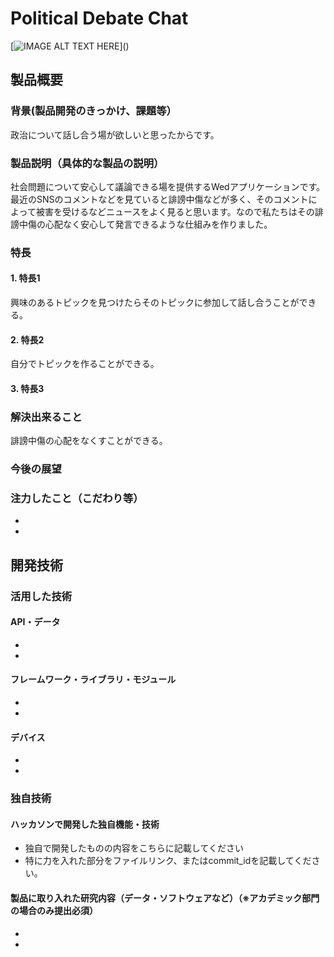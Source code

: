 # Political Debate Chat


[![IMAGE ALT TEXT HERE]("https://www.youtube.com/watch?v=LUPQFB4QyVo")]()

## 製品概要
### 背景(製品開発のきっかけ、課題等）
政治について話し合う場が欲しいと思ったからです。
### 製品説明（具体的な製品の説明）
社会問題について安心して議論できる場を提供するWedアプリケーションです。
最近のSNSのコメントなどを見ていると誹謗中傷などが多く、そのコメントによって被害を受けるなどニュースをよく見ると思います。なので私たちはその誹謗中傷の心配なく安心して発言できるような仕組みを作りました。
### 特長
#### 1. 特長1
興味のあるトピックを見つけたらそのトピックに参加して話し合うことができる。
#### 2. 特長2
自分でトピックを作ることができる。
#### 3. 特長3

### 解決出来ること
誹謗中傷の心配をなくすことができる。
### 今後の展望
### 注力したこと（こだわり等）
* 
* 

## 開発技術
### 活用した技術
#### API・データ
* 
* 

#### フレームワーク・ライブラリ・モジュール
* 
* 

#### デバイス
* 
* 

### 独自技術
#### ハッカソンで開発した独自機能・技術
* 独自で開発したものの内容をこちらに記載してください
* 特に力を入れた部分をファイルリンク、またはcommit_idを記載してください。

#### 製品に取り入れた研究内容（データ・ソフトウェアなど）（※アカデミック部門の場合のみ提出必須）
* 
* 
